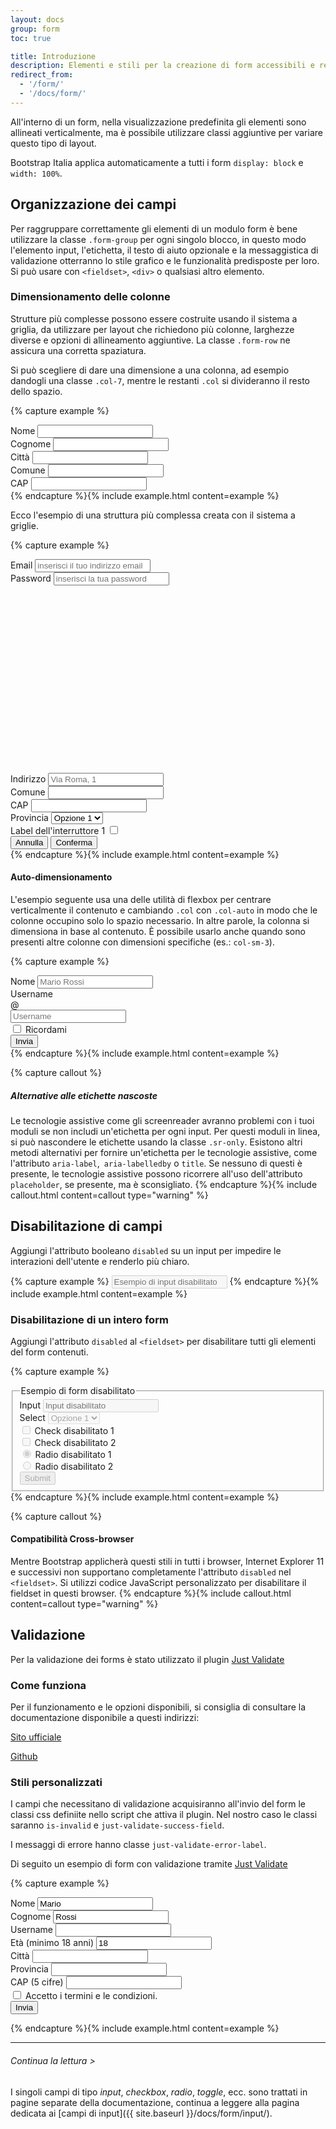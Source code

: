 ```yaml
---
layout: docs
group: form
toc: true

title: Introduzione
description: Elementi e stili per la creazione di form accessibili e responsivi
redirect_from:
  - '/form/'
  - '/docs/form/'
---
```


All'interno di un form, nella visualizzazione predefinita gli elementi sono allineati verticalmente, ma è possibile utilizzare classi aggiuntive per variare questo tipo di layout.

Bootstrap Italia applica automaticamente a tutti i form `display: block` e `width: 100%`.

## Organizzazione dei campi

Per raggruppare correttamente gli elementi di un modulo form è bene utilizzare la classe `.form-group` per ogni singolo blocco, in questo modo l'elemento input, l'etichetta, il testo di aiuto opzionale e la messaggistica di validazione otterranno lo stile grafico e le funzionalità predisposte per loro. Si può usare con `<fieldset>`, `<div>` o qualsiasi altro elemento.

### Dimensionamento delle colonne

Strutture più complesse possono essere costruite usando il sistema a griglia, da utilizzare per layout che richiedono più colonne, larghezze diverse e opzioni di allineamento aggiuntive. La classe `.form-row` ne assicura una corretta spaziatura.

Si può scegliere di dare una dimensione a una colonna, ad esempio dandogli una classe `.col-7`, mentre le restanti `.col` si divideranno il resto dello spazio.

{% capture example %}

<div>
  <div class="form-row">
    <div class="form-group col-md-6">
      <label for="formNome">Nome</label>
      <input type="text" class="form-control" id="formNome">
    </div>
    <div class="form-group col-md-6">
      <label for="formCognome">Cognome</label>
      <input type="text" class="form-control" id="formCognome">
    </div>
  </div>
  <div class="form-row">
    <div class="form-group col-7">
      <label for="Citta">Città</label>
      <input type="text" class="form-control" id="Citta">
    </div>
    <div class="form-group col">
      <label for="Comune">Comune</label>
      <input type="text" class="form-control" id="Comune">
    </div>
    <div class="form-group col">
      <label for="CAP">CAP</label>
      <input type="number" class="form-control" id="CAP">
    </div>
  </div>
</div>
{% endcapture %}{% include example.html content=example %}

Ecco l'esempio di una struttura più complessa creata con il sistema a griglie.

{% capture example %}

<div>
  <div class="form-row">
    <div class="form-group col-md-6">
      <label for="inputEmail4">Email</label>
      <input type="email" class="form-control" id="inputEmail4" placeholder="inserisci il tuo indirizzo email">
    </div>
    <div class="form-group col-md-6">
      <label for="exampleInputPassword">Password</label>
      <input type="password" class="form-control input-password" id="exampleInputPassword" placeholder="inserisci la tua password">
      <span class="password-icon" aria-hidden="true">
        <svg class="password-icon-visible icon icon-sm"><use href="{{ site.baseurl }}/dist/svg/sprite.svg#it-password-visible"></use></svg>
        <svg class="password-icon-invisible icon icon-sm d-none"><use href="{{ site.baseurl }}/dist/svg/sprite.svg#it-password-invisible"></use></svg>
      </span>
    </div>
  </div>
  <div class="form-row">
    <div class="form-group col">
      <label for="inputAddress">Indirizzo</label>
      <input type="text" class="form-control" id="inputAddress" placeholder="Via Roma, 1">
    </div>
  </div>
  <div class="form-row">
    <div class="form-group col-md-6">
      <label for="inputCity">Comune</label>
      <input type="text" class="form-control" id="inputCity">
    </div>
    <div class="form-group col-md-2">
      <label for="inputCAP">CAP</label>
      <input type="number" class="form-control" id="inputCAP">
    </div>
    <div class="col-md-4">
      <div class="bootstrap-select-wrapper">
        <label for="selectID">Provincia</label>
        <select id="selectID" title="Scegli un'opzione">
          <option value="Value 1">Opzione 1</option>
          <option value="Value 2">Opzione 2</option>
          <option value="Value 3">Opzione 3</option>
          <option value="Value 4">Opzione 4</option>
          <option value="Value 5">Opzione 5</option>
        </select>
      </div>
    </div>
  </div>
  <div class="form-row">
    <div class="form-group col-md-6">
      <div class="toggles">
        <label for="toggleEsempio1a">
          Label dell'interruttore 1
          <input type="checkbox" id="toggleEsempio1a">
          <span class="lever"></span>
        </label>
      </div>
    </div>
  </div>
  <div class="form-row">
    <div class="form-group col text-center">
      <button type="button" class="btn btn-outline-primary">Annulla</button>
      <button type="submit" class="btn btn-primary">Conferma</button>
    </div>
  </div>
</div>
{% endcapture %}{% include example.html content=example %}

#### Auto-dimensionamento

L'esempio seguente usa una delle utilità di flexbox per centrare verticalmente il contenuto e cambiando `.col` con `.col-auto` in modo che le colonne occupino solo lo spazio necessario. In altre parole, la colonna si dimensiona in base al contenuto. È possibile usarlo anche quando sono presenti altre colonne con dimensioni specifiche (es.: `col-sm-3`).

{% capture example %}

<div class="form-row align-items-center">
  <div class="col-auto">
    <label class="sr-only" for="inlineFormInput">Nome</label>
    <input type="text" class="form-control" id="inlineFormInput" placeholder="Mario Rossi">
  </div>
  <div class="col-auto">
    <label class="sr-only" for="inlineFormInputGroup">Username</label>
    <div class="input-group">
      <div class="input-group-prepend">
        <div class="input-group-text">@</div>
      </div>
      <input type="text" class="form-control" id="inlineFormInputGroup" placeholder="Username">
    </div>
  </div>
  <div class="col-auto">
    <div class="form-check m-0">
      <input class="form-check-input" type="checkbox" id="autoSizingCheck">
      <label class="form-check-label" for="autoSizingCheck">
        Ricordami
      </label>
    </div>
  </div>
  <div class="col-auto">
    <button type="submit" class="btn btn-primary">Invia</button>
  </div>
</div>
{% endcapture %}{% include example.html content=example %}

{% capture callout %}

##### Alternative alle etichette nascoste

Le tecnologie assistive come gli screenreader avranno problemi con i tuoi moduli se non includi un'etichetta per ogni input. Per questi moduli in linea, si può nascondere le etichette usando la classe `.sr-only`. Esistono altri metodi alternativi per fornire un'etichetta per le tecnologie assistive, come l'attributo `aria-label`,` aria-labelledby` o `title`. Se nessuno di questi è presente, le tecnologie assistive possono ricorrere all'uso dell'attributo `placeholder`, se presente, ma è sconsigliato.
{% endcapture %}{% include callout.html content=callout type="warning" %}

## Disabilitazione di campi

Aggiungi l'attributo booleano `disabled` su un input per impedire le interazioni dell'utente e renderlo più chiaro.

{% capture example %}
<input class="form-control" id="disabledInput" type="text" placeholder="Esempio di input disabilitato" aria-label="Label" disabled>
{% endcapture %}{% include example.html content=example %}

### Disabilitazione di un intero form

Aggiungi l'attributo `disabled` al `<fieldset>` per disabilitare tutti gli elementi del form contenuti.

{% capture example %}

<div>
  <fieldset disabled aria-label="Form disabilitato">
    <legend>Esempio di form disabilitato</legend>
      <div class="row mt-4">
        <div class="col-12 col-md-6">
          <div class="form-group">
            <label for="disabledFieldsetInput">Input </label>
            <input type="text" id="disabledFieldsetInput" class="form-control" placeholder="Input disabilitato">
          </div>
        </div>
        <div class="col-12 col-md-6">
          <div class="form-group">
            <div class="bootstrap-select-wrapper">
              <label for="disabledFieldsetSelect">Select</label>
              <select id="disabledFieldsetSelect" title="Select disabilitata">
                <option value="Value 1">Opzione 1</option>
                <option value="Value 2">Opzione 2</option>
                <option value="Value 3">Opzione 3</option>
                <option value="Value 4">Opzione 4</option>
                <option value="Value 5">Opzione 5</option>
              </select>
            </div>
          </div>
        </div>
      </div>
      <div class="row mb-4">
        <div class="col-12 col-md-6">
          <div class="form-check mb-3">
            <input class="form-check-input" type="checkbox" id="disabledFieldsetCheck1">
            <label class="form-check-label" for="disabledFieldsetCheck1">
              Check disabilitato 1
            </label>
          </div>
          <div class="form-check">
            <input class="form-check-input" type="checkbox" id="disabledFieldsetCheck2">
            <label class="form-check-label" for="disabledFieldsetCheck2">
              Check disabilitato 2
            </label>
          </div>
        </div>
        <div class="col-12 col-md-6">
          <div class="form-check">
            <input name="gruppo1" type="radio" id="disabledFieldsetRadio1" checked>
            <label for="disabledFieldsetRadio1">
              Radio disabilitato 1
            </label>
          </div>
          <div class="form-check">
            <input name="gruppo1" type="radio" id="disabledFieldsetRadio2">
            <label for="disabledFieldsetRadio2">
              Radio disabilitato 2
            </label>
          </div>
        </div>
      </div>
    <button class="btn btn-primary mt-3">Submit</button>
  </fieldset>
</div>
{% endcapture %}{% include example.html content=example %}

{% capture callout %}

#### Compatibilità Cross-browser

Mentre Bootstrap applicherà questi stili in tutti i browser, Internet Explorer 11 e successivi non supportano completamente l'attributo `disabled` nel `<fieldset>`. Si utilizzi codice JavaScript personalizzato per disabilitare il fieldset in questi browser.
{% endcapture %}{% include callout.html content=callout type="warning" %}

## Validazione

Per la validazione dei forms è stato utilizzato il plugin [Just Validate](https://just-validate.dev/)

### Come funziona

Per il funzionamento e le opzioni disponibili, si consiglia di consultare la documentazione disponibile a questi indirizzi:

[Sito ufficiale](https://just-validate.dev/)

[Github](https://github.com/horprogs/Just-validate)

### Stili personalizzati

I campi che necessitano di validazione acquisiranno all'invio del form le classi css definiite nello script che attiva il plugin. Nel nostro caso le classi saranno `is-invalid` e `just-validate-success-field`.

I messaggi di errore hanno classe `just-validate-error-label`.

Di seguito un esempio di form con validazione tramite [Just Validate](https://just-validate.dev/)

{% capture example %}

<form class="needs-validation" id="justValidateForm">
  <div class="form-row">
    <div class="form-group col-md-3 mb-4">
      <label for="validationCustom01">Nome</label>
      <input type="text" class="form-control" id="validationCustom01" value="Mario" required>
    </div>
    <div class="form-group col-md-3 mb-4">
      <label for="validationCustom02">Cognome</label>
      <input type="text" class="form-control" id="validationCustom02" value="Rossi" required>
    </div>
    <div class="form-group col-md-3 mb-4">
      <label for="validationCustomUsername">Username</label>
      <input type="text" class="form-control" id="validationCustomUsername" required>
    </div>
    <div class="form-group col-md-3 mb-4">
      <label for="validationAge">Età (minimo 18 anni)</label>
      <input type="number" class="form-control" id="validationAge" value="18" min="18" step="1" required>
    </div>
  </div>
  <div class="form-row">
    <div class="form-group col-md-6 mb-4">
      <label for="validationCustom03">Città</label>
      <input type="text" class="form-control" id="validationCustom03" required>
    </div>
    <div class="form-group col-md-3 mb-4">
      <label for="validationCustom04">Provincia</label>
      <input type="text" class="form-control" id="validationCustom04" required>
    </div>
    <div class="form-group col-md-3 mb-4">
      <label for="validationCustom05">CAP (5 cifre)</label>
      <input type="number" class="form-control" id="validationCustom05" maxlenght="5" required>
    </div>
  </div>
  <div class="form-check">
    <input class="form-check-input" type="checkbox" value="" id="invalidCheck" required>
    <label class="form-check-label" for="invalidCheck">Accetto i termini e le condizioni.</label>
  </div>
  <button class="btn btn-primary mt-3" type="submit">Invia</button>
</form>

<script>
  document.addEventListener("DOMContentLoaded", function() {
    const validate = new window.JustValidateIt('#justValidateForm', {
      errorFieldCssClass: 'is-invalid',
      errorLabelCssClass: 'form-feedback',
      errorLabelStyle: '',
      focusInvalidField: true,
    });
    
    validate
      .addField('#validationCustom01', [
        {
          rule: 'required',
          errorMessage: 'Questo campo è richiesto'
        },
      ])
      .addField('#validationCustom02', [
        {
          rule: 'required',
          errorMessage: 'Questo campo è richiesto'
        },
      ])
      .addField('#validationCustomUsername', [
        {
          rule: 'required',
          errorMessage: 'Questo campo è richiesto'
        },
      ])
      .addField('#validationAge', [
        {
          rule: 'required',
          errorMessage: 'Questo campo è richiesto'
        },
        {
          rule: 'minNumber',
          value: 18,
          errorMessage: 'Deve essere maggiore di 17'
        },
      ])
      .addField('#validationCustom05', [
        {
          rule: 'required',
          errorMessage: 'Questo campo è richiesto'
        },
        {
          rule: 'minLength',
          value: 5,
          errorMessage: 'Inserire 5 cifre'
        },
        {
          rule: 'maxLength',
          value: 5,
          errorMessage: 'Inserire 5 cifre'
        },
      ])
      .addField('#invalidCheck', [
        {
          rule: 'required',
          errorMessage: 'Questo campo è richiesto'
        },
      ])
  })
</script>

{% endcapture %}{% include example.html content=example %}

---

###### Continua la lettura >

I singoli campi di tipo _input_, _checkbox_, _radio_, _toggle_, ecc. sono trattati in pagine separate della documentazione, continua a leggere alla pagina dedicata ai [campi di input]({{ site.baseurl }}/docs/form/input/).
